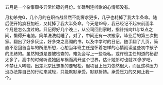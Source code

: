 <p>五月是一个杂事颇多异常忙碌的月份。忙碌到连听歌的心情都没有。</p><p>月初杀完G，几个月的在职奋战显然不能奢求更多，几乎也耗掉了我大半条命。随后便开始疯狂加班，又耗掉了我大半条命。今天是19号，我已经记不起来前面半个月是怎么度过的。只记得好几个晚上，从公司回到家时，指针指向11与12点之间，懒得开电脑，简单洗洗就睡了。对了，中间还有一次搬家，毕业后的第三次搬家。翻出了好多灰尘，好多束之高阁的书，以及中学时的日记。随手翻了几页，简直不忍回首当年的所思所想，心想当年班主任是怀着怎样的心情阅读这些初中孩子的思绪的。虽然知道是要被检查的，难免会写上一些隐私。或许班主任知道的秘密太多了，高中的时候听说她因车祸而离开这个世界，估计她那时也就20多岁吧，不禁让人唏嘘。出差北京比想象的要轻松，但项目上压力依然很大，而且这种压力没办法靠自己的行动来减轻，只能默默承受，默默祈祷。承受压力的又何止我一个。</p>